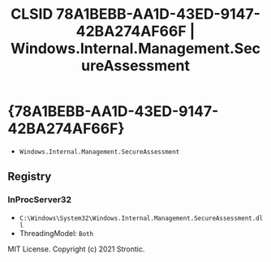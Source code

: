﻿---
title: "CLSID 78A1BEBB-AA1D-43ED-9147-42BA274AF66F | Windows.Internal.Management.SecureAssessment"
excerpt: What is COM-Object CLSID 78A1BEBB-AA1D-43ED-9147-42BA274AF66F?
---

# {78A1BEBB-AA1D-43ED-9147-42BA274AF66F}

* `Windows.Internal.Management.SecureAssessment`

## Registry


### InProcServer32

* `C:\Windows\System32\Windows.Internal.Management.SecureAssessment.dll`
* ThreadingModel: `Both`

MIT License. Copyright (c) 2021 Strontic.


